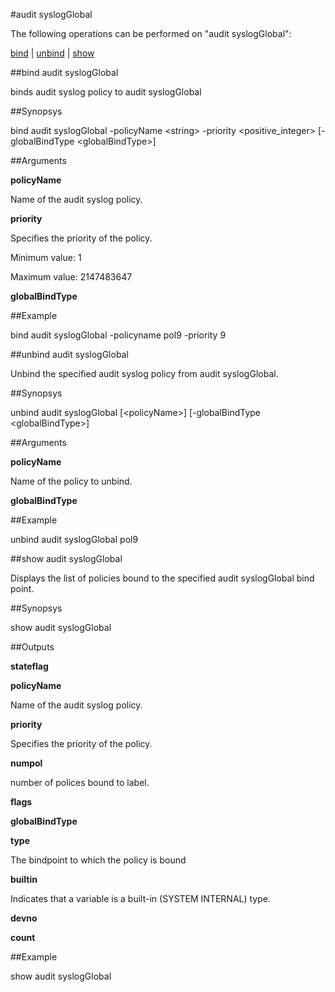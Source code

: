 #audit syslogGlobal

The following operations can be performed on "audit syslogGlobal":


[bind](#bind-audit-syslogglobal) | [unbind](#unbind-audit-syslogglobal) | [show](#show-audit-syslogglobal)

##bind audit syslogGlobal

binds audit syslog policy to audit syslogGlobal


##Synopsys

bind audit syslogGlobal -policyName &lt;string> -priority &lt;positive_integer> [-globalBindType &lt;globalBindType>]


##Arguments

<b>policyName</b>
Name of the audit syslog policy.

<b>priority</b>
Specifies the priority of the policy.
Minimum value: 1
Maximum value: 2147483647

<b>globalBindType</b>



##Example

bind audit syslogGlobal -policyname pol9 -priority 9

##unbind audit syslogGlobal

Unbind the specified audit syslog policy from audit syslogGlobal.


##Synopsys

unbind audit syslogGlobal [&lt;policyName>] [-globalBindType &lt;globalBindType>]


##Arguments

<b>policyName</b>
Name of the policy to unbind.

<b>globalBindType</b>



##Example

unbind audit syslogGlobal pol9

##show audit syslogGlobal

Displays the list of policies bound to the specified audit syslogGlobal bind point.


##Synopsys

show audit syslogGlobal


##Outputs

<b>stateflag</b>

<b>policyName</b>
Name of the audit syslog policy.

<b>priority</b>
Specifies the priority of the policy.

<b>numpol</b>
number of polices bound to label.

<b>flags</b>

<b>globalBindType</b>

<b>type</b>
The bindpoint to which the policy is bound

<b>builtin</b>
Indicates that a variable is a built-in (SYSTEM INTERNAL) type.

<b>devno</b>

<b>count</b>



##Example

show audit syslogGlobal

